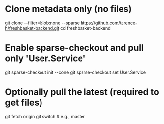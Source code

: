 # Clone metadata only (no files)
git clone --filter=blob:none --sparse https://github.com/terence-h/freshbasket-backend.git
cd freshbasket-backend

# Enable sparse-checkout and pull only 'User.Service'
git sparse-checkout init --cone
git sparse-checkout set User.Service

# Optionally pull the latest (required to get files)
git fetch origin
git switch <branch> # e.g., master